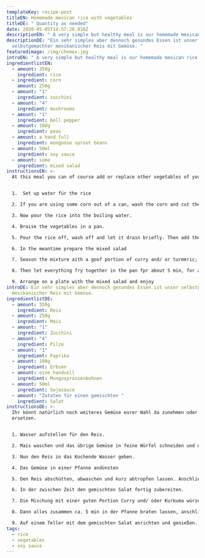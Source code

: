 ```yaml
---
templateKey: recipe-post
titleEN: Homemade mexican rice with vegetables
titleDE: " Quantity as needed"
date: 2020-05-05T14:57:20.016Z
descriptionEN: " A very simple but healthy meal is our homemade mexican rice with vegetables."
descriptionDE: "Ein sehr simples aber dennoch gesundes Essen ist unser
  selbstgemachter mexikanischer Reis mit Gemüse. "
featuredimage: /img/chemex.jpg
introEN: " A very simple but healthy meal is our homemade mexican rice with vegetables."
ingredientlistEN:
  - amount: 350g
    ingredient: rice
  - ingredient: corn
    amount: 250g
  - amount: "1"
    ingredient: zucchini
  - amount: "4"
    ingredient: mushrooms
  - amount: "1"
    ingredient: bell pepper
  - amount: 100g
    ingredient: peas
  - amount: a hand full
    ingredient: mongoose sprout beans
  - amount: 50ml
    ingredient: soy sauce
  - amount: some
    ingredient: mixed salad
instructionsEN: >-
  At this meal you can of course add or replace other vegetables of your choice.


  1.  Set up water für the rice

  2. If you are using some corn out of a can, wash the corn and cut the remaining vegetables into fine cubes and prepare the salad.

  3. Now pour the rice into the boiling water.

  4. Braise the vegetables in a pan.

  5. Pour the rice off, wash off and let it drain briefly. Then add the rice to the pan and mix everything well.

  6. In the meantime prepare the mixed salad

  7. Season the mixture aith a goof portion of curry and/ or turmeric; other spices of your choice can also be added.

  8. Then let everything fry together in the pan fpr about 5 min, for a special taste you can add a little soy sauce, let it fry for another 5 min.

  9. Arrange on a plate with the mixed salad and enjoy
introDE: Ein sehr simples aber dennoch gesundes Essen ist unser selbstgemachter
  mexikanischer Reis mit Gemüse.
ingredientlistDE:
  - amount: 350g
    ingredient: Reis
  - amount: 250g
    ingredient: Mais
  - amount: "1"
    ingredient: Zucchini
  - amount: "4"
    ingredient: Pilze
  - amount: "1"
    ingredient: Paprika
  - amount: 100g
    ingredient: Erbsen
  - amount: eine handvoll
    ingredient: Mungosprossenbohnen
  - amount: 50ml
    ingredient: Sojasauce
  - amount: "Zutaten für einen gemischten "
    ingredient: Salat
instructionsDE: >-
  Ihr könnt natürlich noch weiteres Gemüse eurer Wahl da zunehmen oder auch
  ersetzen.


  1. Wasser aufstellen für den Reis.

  2. Mais waschen und das übrige Gemüse in feine Würfel schneiden und den Salat vorbereiten.

  3. Nun den Reis in das Kochende Wasser geben.

  4. Das Gemüse in einer Pfanne andünsten 

  5. Den Reis abschütten, abwaschen und kurz abtropfen lassen. Anschließend den Reis ebenfalls in die Pfanne geben und alles gut vermischen.

  6. In der zwischen Zeit den gemischten Salat fertig zubereiten.

  7. Die Mischung mit einer guten Portion Curry und/ oder Kurkuma würzen, zusätzlich können noch andere Gewürze nach Wahl da zugegeben werden.  

  8. Dann alles zusammen ca. 5 min in der Pfanne braten lassen, anschließend kann etwas Sojasauce da zugegeben werden, noch etwas 5 min weiter braten lassen. 

  9. Auf einem Teller mit dem gemischten Salat anrichten und genießen.
tags:
  - rice
  - vegetables
  - soy sauce
---
```

